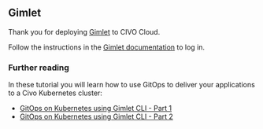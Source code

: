 ## Gimlet

Thank you for deploying [Gimlet](https://gimlet.io) to CIVO Cloud.

Follow the instructions in the [Gimlet documentation](https://gimlet.io/docs/installation#install-gimlet-with-a-oneliner#install-gimlet-with-a-oneliner
) to log in.

### Further reading

In these tutorial you will learn how to use GitOps to deliver your applications to a Civo Kubernetes cluster:
* [GitOps on Kubernetes using Gimlet CLI - Part 1](https://www.civo.com/learn/gitops-on-civo-gimlet-part-one)
* [GitOps on Kubernetes using Gimlet CLI - Part 2](https://www.civo.com/learn/gitops-on-civo-using-gimlet-cli-part-two)
